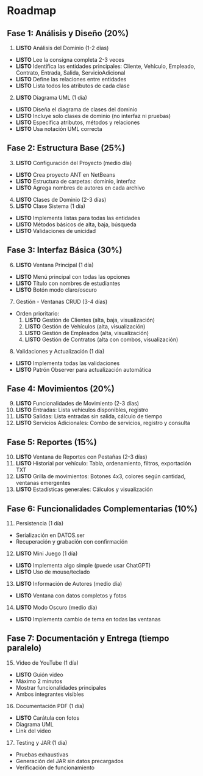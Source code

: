 # Roadmap

## Fase 1: Análisis y Diseño (20%)

1. **LISTO** Análisis del Dominio (1-2 días)

- **LISTO** Lee la consigna completa 2-3 veces
- **LISTO** Identifica las entidades principales: Cliente, Vehículo, Empleado, Contrato, Entrada, Salida, ServicioAdicional
- **LISTO** Define las relaciones entre entidades
- **LISTO** Lista todos los atributos de cada clase

2. **LISTO** Diagrama UML (1 día)

- **LISTO** Diseña el diagrama de clases del dominio
- **LISTO** Incluye solo clases de dominio (no interfaz ni pruebas)
- **LISTO** Especifica atributos, métodos y relaciones
- **LISTO** Usa notación UML correcta

## Fase 2: Estructura Base (25%)

3. **LISTO** Configuración del Proyecto (medio día)

- **LISTO** Crea proyecto ANT en NetBeans
- **LISTO** Estructura de carpetas: dominio, interfaz
- **LISTO** Agrega nombres de autores en cada archivo

4. **LISTO** Clases de Dominio (2-3 días)
5. **LISTO** Clase Sistema (1 día)

- **LISTO** Implementa listas para todas las entidades
- **LISTO** Métodos básicos de alta, baja, búsqueda
- **LISTO** Validaciones de unicidad

## Fase 3: Interfaz Básica (30%)

6. **LISTO** Ventana Principal (1 día)

- **LISTO** Menú principal con todas las opciones
- **LISTO** Título con nombres de estudiantes
- **LISTO** Botón modo claro/oscuro

7. Gestión - Ventanas CRUD (3-4 días)

- Orden prioritario:
  1. **LISTO** Gestión de Clientes (alta, baja, visualización)
  2. **LISTO** Gestión de Vehículos (alta, visualización)
  3. **LISTO** Gestión de Empleados (alta, visualización)
  4. **LISTO** Gestión de Contratos (alta con combos, visualización)

8. Validaciones y Actualización (1 día)

- **LISTO** Implementa todas las validaciones
- **LISTO** Patrón Observer para actualización automática

## Fase 4: Movimientos (20%)

9. **LISTO** Funcionalidades de Movimiento (2-3 días)
1. **LISTO** Entradas: Lista vehículos disponibles, registro
1. **LISTO** Salidas: Lista entradas sin salida, cálculo de tiempo
1. **LISTO** Servicios Adicionales: Combo de servicios, registro y consulta

## Fase 5: Reportes (15%)

10. **LISTO** Ventana de Reportes con Pestañas (2-3 días)
1. **LISTO** Historial por vehículo: Tabla, ordenamiento, filtros, exportación TXT
1. **LISTO** Grilla de movimientos: Botones 4x3, colores según cantidad, ventanas emergentes
1. **LISTO** Estadísticas generales: Cálculos y visualización

## Fase 6: Funcionalidades Complementarias (10%)

11. Persistencia (1 día)

- Serialización en DATOS.ser
- Recuperación y grabación con confirmación

12. **LISTO** Mini Juego (1 día)

- **LISTO** Implementa algo simple (puede usar ChatGPT)
- **LISTO** Uso de mouse/teclado

13. **LISTO** Información de Autores (medio día)

- **LISTO** Ventana con datos completos y fotos

14. **LISTO** Modo Oscuro (medio día)

- **LISTO** Implementa cambio de tema en todas las ventanas

## Fase 7: Documentación y Entrega (tiempo paralelo)

15. Video de YouTube (1 día)

- **LISTO** Guión video
- Máximo 2 minutos
- Mostrar funcionalidades principales
- Ambos integrantes visibles

16. Documentación PDF (1 día)

- **LISTO** Carátula con fotos
- Diagrama UML
- Link del video

17. Testing y JAR (1 día)

- Pruebas exhaustivas
- Generación del JAR sin datos precargados
- Verificación de funcionamiento
